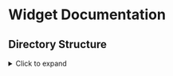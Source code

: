 # Widget Documentation

## Directory Structure
<details>
	<summary> Click to expand </summary>
	
```
    account_card.dart
    action_card.dart
    appointment_card.dart
    button_widget.dart
    button_widget_qr.dart
    card_items.dart
    card_main.dart
    card_section.dart
    card_section_hsp.dart
    category_card.dart
    chart-painter.dart
    current-data-chart-painter.dart
    custom_clipper.dart
    grid_item.dart
    moods.dart
    progress_vertical.dart
    ProjectProgressCard.dart
    ProjectStatisticsCards.dart
    README.md
    search_bar.dart
    SharedFilesItem.dart
    SubHeader.dart
    Tabs.dart
    title_widget.dart
```
</details>